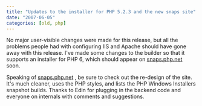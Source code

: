 ```yaml
---
title: "Updates to the installer for PHP 5.2.3 and the new snaps site"
date: "2007-06-05"
categories: [old, php]
---
```


No major user-visible changes were made for this release, but all the problems people had with configuring IIS and Apache should have gone away with this release. I've made some changes to the builder so that it supports an installer for PHP 6, which should appear on [snaps.php.net](http://snaps.php.net "snaps.php.net") soon.

Speaking of [snaps.php.net](http://snaps.php.net "snaps.php.net") , be sure to check out the re-design of the site. It's much cleaner, uses the PHP styles, and lists the PHP Windows Installers snapshot builds. Thanks to Edin for plugging in the backend code and everyone on internals with comments and suggestions.
